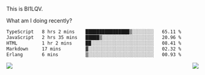 This is BI1LQV.

What am I doing recently?

<!--START_SECTION:waka-->

```txt
TypeScript   8 hrs 2 mins    ████████████████▒░░░░░░░░   65.11 %
JavaScript   2 hrs 35 mins   █████▒░░░░░░░░░░░░░░░░░░░   20.96 %
HTML         1 hr 2 mins     ██░░░░░░░░░░░░░░░░░░░░░░░   08.41 %
Markdown     17 mins         ▓░░░░░░░░░░░░░░░░░░░░░░░░   02.32 %
Erlang       6 mins          ▒░░░░░░░░░░░░░░░░░░░░░░░░   00.93 %
```

<!--END_SECTION:waka-->
<img align="right" src="https://github-readme-stats.vercel.app/api?username=bi1lqv&show_icons=true&count_private=true">

<img src="https://metrics.lecoq.io/bi1lqv?template=classic&base.activity=0&base.community=0&base.repositories=0&base.metadata=0&isocalendar=1&base=header%2C%20activity%2C%20community%2C%20repositories%2C%20metadata&base.indepth=false&base.hireable=false&isocalendar=false&isocalendar.duration=full-year&config.timezone=Asia%2FShanghai">
